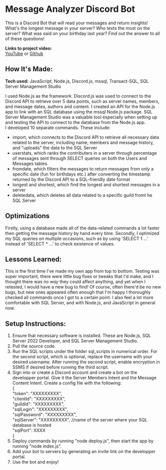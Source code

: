 # Message Analyzer Discord Bot
This is a Discord Bot that will read your messages and return insights! What's the longest message in your server? Who texts the most on the server? What was said on your birthday last year? Find out the answer to all of these questions! 

**Links to project video:**  
[YouTube](https://youtu.be/wtS_HhTXwjk) or [Github](https://github.com/DanaY326/discord-bot-stats/videos/discord-bot-stats-video-plain.mp4)

## How It's Made:

**Tech used:** JavaScript, Node.js, Discord.js, mssql, Transact-SQL, SQL Server Management Studio

I used Node.js as the framework. Discord.js was used to connect to the Discord API to retrieve over 5 data points, such as server names, members, and message dates, authors and content. I created an API for the Node.js app to link with an SQL database using the mssql Node.js package. SQL Server Management Studio was a valuable tool especially when setting up and testing the API to connect to the database from the Node.js app.  
I developed 10 separate commands. These include:
* import, which connects to the Discord API to retrieve all necessary data related to the server, including name, members and message history, and "uploads" the data to the SQL Server
* userstats, which ranks the contributers in a server through percentage of messages sent through SELECT queries on both the Users and Messages tables
* fromdate, which filters the messages to return messages from only a specific date (fun for birthdays etc.) after converting the timestamp returned by the Discord API to a SQL-friendly date format
* longest and shortest, which find the longest and shortest messages in a server
* deletedata, which deletes all data related to a specific guild fromt he SQL Server


## Optimizations

Firstly, using a database made all of the data-related commands a lot faster then getting the message history by hand every time. Secondly, I optimized my SQL queries on multiple occasions, such as by using 'SELECT 1 ...' instead of 'SELECT * ...' to check existence of values. 

## Lessons Learned:

This is the first time I've made my own app from top to bottom. Testing was super important, there were little bug fixes or tweaks that I'd make, and I thought there was *no way* they could affect anything, and  yet when I retested, I would have a new bug to find! Of course, often there'd be no new bugs, but new ones appeared often enough that I'm happy I thoroughly checked all commands once I got to a certain point. I also feel a lot more comfortable with SQL Server, and with Node.js, and JavaScript in general now. 

## Setup Instructions:

1. Ensure that necessary software is installed. These are Node.js, SQL Server 2022 Developer, and SQL Server Management Studio.
2. Pull the source code.
3. Run the SQL scripts under the folder sql_scripts in numerical order. For the second script, which is optional, replace the username with your desired username. After running the second script, enable encryption in SSMS if desired before running the third script.
4. Sign into or create a Discord account and create a bot on the developper portal. Give it the Server Members Intent and the Message Content Intent. Create a config file with the following:  
{  
    "token": "XXXXXXXXX",  
    "clientId": "XXXXXXXXX",  
    "guildId": "XXXXXXXXX",  
    "sqlLogin": "XXXXXXXXX",  
    "sqlPassword": "XXXXXXXXX",  
    "sqlServer": "XXXXXXXXX", //name of the server where your SQL database is hosted  
    "sqlPort": XXXX  
}  
5. Deploy commands by running "node deploy.js", then start the app by running "node index.js".
6. Add your bot to servers by generating an invite link on the developper portal.
7. Use the bot and enjoy!


